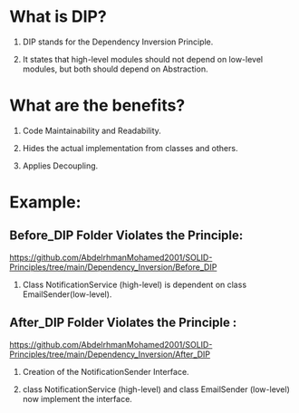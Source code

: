 # What is DIP?

1. DIP stands for the Dependency Inversion Principle.

2. It states that high-level modules should not depend on low-level modules, but both should depend on Abstraction.


# What are the benefits?

1. Code Maintainability and Readability.

2. Hides the actual implementation from classes and others.

3. Applies Decoupling.


# Example:

## Before_DIP Folder Violates the Principle:

https://github.com/AbdelrhmanMohamed2001/SOLID-Principles/tree/main/Dependency_Inversion/Before_DIP

1. Class NotificationService (high-level) is dependent on class EmailSender(low-level).


## After_DIP Folder Violates the Principle :

https://github.com/AbdelrhmanMohamed2001/SOLID-Principles/tree/main/Dependency_Inversion/After_DIP

1. Creation of the NotificationSender Interface.

2. class NotificationService (high-level) and class EmailSender (low-level) now implement the interface.

